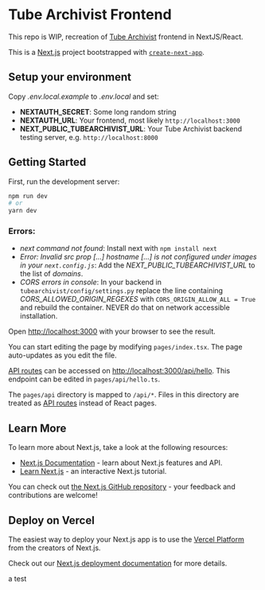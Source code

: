 # Tube Archivist Frontend

This repo is WIP, recreation of [Tube Archivist](https://github.com/tubearchivist/tubearchivist) frontend in NextJS/React.

This is a [Next.js](https://nextjs.org/) project bootstrapped with [`create-next-app`](https://github.com/vercel/next.js/tree/canary/packages/create-next-app).

## Setup your environment
Copy *.env.local.example* to *.env.local* and set:
- **NEXTAUTH_SECRET**: Some long random string
- **NEXTAUTH_URL**: Your frontend, most likely `http://localhost:3000`
- **NEXT_PUBLIC_TUBEARCHIVIST_URL**: Your Tube Archivist backend testing server, e.g. `http://localhost:8000`

## Getting Started

First, run the development server:

```bash
npm run dev
# or
yarn dev
```

### Errors:
- *next command not found*: Install next with `npm install next`
- *Error: Invalid src prop [...] hostname [...] is not configured under images in your `next.config.js`*: Add the *NEXT_PUBLIC_TUBEARCHIVIST_URL* to the list of *domains*.
- *CORS errors in console*: In your backend in `tubearchivist/config/settings.py` replace the line containing *CORS_ALLOWED_ORIGIN_REGEXES* with `CORS_ORIGIN_ALLOW_ALL = True` and rebuild the container. NEVER do that on network accessible installation.

Open [http://localhost:3000](http://localhost:3000) with your browser to see the result.

You can start editing the page by modifying `pages/index.tsx`. The page auto-updates as you edit the file.

[API routes](https://nextjs.org/docs/api-routes/introduction) can be accessed on [http://localhost:3000/api/hello](http://localhost:3000/api/hello). This endpoint can be edited in `pages/api/hello.ts`.

The `pages/api` directory is mapped to `/api/*`. Files in this directory are treated as [API routes](https://nextjs.org/docs/api-routes/introduction) instead of React pages.

## Learn More

To learn more about Next.js, take a look at the following resources:

- [Next.js Documentation](https://nextjs.org/docs) - learn about Next.js features and API.
- [Learn Next.js](https://nextjs.org/learn) - an interactive Next.js tutorial.

You can check out [the Next.js GitHub repository](https://github.com/vercel/next.js/) - your feedback and contributions are welcome!

## Deploy on Vercel

The easiest way to deploy your Next.js app is to use the [Vercel Platform](https://vercel.com/new?utm_medium=default-template&filter=next.js&utm_source=create-next-app&utm_campaign=create-next-app-readme) from the creators of Next.js.

Check out our [Next.js deployment documentation](https://nextjs.org/docs/deployment) for more details.

a test